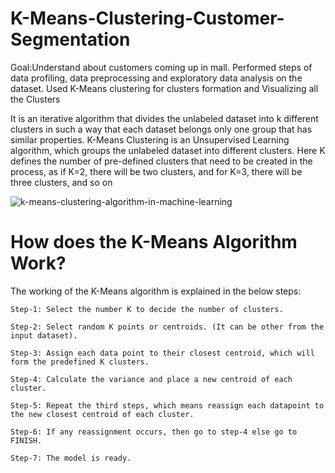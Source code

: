 # K-Means-Clustering-Customer-Segmentation
Goal:Understand about customers coming up in mall. Performed steps of data profiling, data preprocessing and exploratory data analysis on the dataset. Used K-Means clustering  for clusters formation and Visualizing all the Clusters

It is an iterative algorithm that divides the unlabeled dataset into k different clusters in such a way that each dataset belongs only one group that has similar properties.
K-Means Clustering is an Unsupervised Learning algorithm, which groups the unlabeled dataset into different clusters. Here K defines the number of pre-defined clusters that need to be created in the process, as if K=2, there will be two clusters, and for K=3, there will be three clusters, and so on

![k-means-clustering-algorithm-in-machine-learning](https://user-images.githubusercontent.com/77626222/141734952-06c94ced-701c-4ac2-9857-797ed9c3e598.png)

# How does the K-Means Algorithm Work?

The working of the K-Means algorithm is explained in the below steps:

    Step-1: Select the number K to decide the number of clusters.

    Step-2: Select random K points or centroids. (It can be other from the input dataset).

    Step-3: Assign each data point to their closest centroid, which will form the predefined K clusters.

    Step-4: Calculate the variance and place a new centroid of each cluster.

    Step-5: Repeat the third steps, which means reassign each datapoint to the new closest centroid of each cluster.

    Step-6: If any reassignment occurs, then go to step-4 else go to FINISH.

    Step-7: The model is ready.
